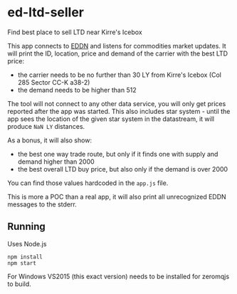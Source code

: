 # ed-ltd-seller
Find best place to sell LTD near Kirre's Icebox

This app connects to [EDDN](https://github.com/EDSM-NET/EDDN/wiki) and listens for commodities market updates. It will print the ID, location, price and demand of the carrier with the best LTD price:
 - the carrier needs to be no further than 30 LY from Kirre's Icebox (Col 285 Sector CC-K a38-2)
 - the demand needs to be higher than 512

The tool will not connect to any other data service, you will only get prices reported after the app was started. This also includes star system - until the app sees the location of the given star system in the datastream, it will produce `NaN LY` distances.

As a bonus, it will also show:
 - the best one way trade route, but only if it finds one with supply and demand higher than 2000
 - the best overall LTD buy price, but also only if the demand is over 2000

You can find those values hardcoded in the `app.js` file.

This is more a POC than a real app, it will also print all unrecognized EDDN messages to the stderr.


## Running
Uses Node.js

```console
npm install
npm start
```

For Windows VS2015 (this exact version) needs to be installed for zeromqjs to build.